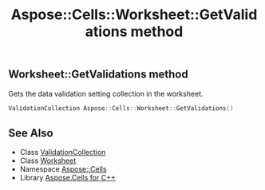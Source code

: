 ﻿---
title: Aspose::Cells::Worksheet::GetValidations method
linktitle: GetValidations
second_title: Aspose.Cells for C++ API Reference
description: 'Aspose::Cells::Worksheet::GetValidations method. Gets the data validation setting collection in the worksheet in C++.'
type: docs
weight: 8300
url: /cpp/aspose.cells/worksheet/getvalidations/
---
## Worksheet::GetValidations method


Gets the data validation setting collection in the worksheet.

```cpp
ValidationCollection Aspose::Cells::Worksheet::GetValidations()
```

## See Also

* Class [ValidationCollection](../../validationcollection/)
* Class [Worksheet](../)
* Namespace [Aspose::Cells](../../)
* Library [Aspose.Cells for C++](../../../)
